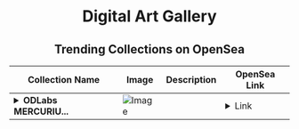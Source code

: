 <div align="center">

# Digital Art Gallery

## Trending Collections on OpenSea

| Collection Name                       | Image                                                                                     | Description                       | OpenSea Link                                                                                          |
|---------------------------------------|-------------------------------------------------------------------------------------------|-----------------------------------|--------------------------------------------------------------------------------------------------------|
| **<details><summary>ODLabs MERCURIU...</summary>ODLabs MERCURIUS</details>** | ![Image](https://i.seadn.io/s/raw/files/f415a67e76d1f781f4327c5f917f1174.png?w=500&auto=format?w=200&auto=format) |  | <details><summary>Link</summary>[ODLabs MERCURIUS](https://opensea.io/collection/odlabs-mercurius-1)</details> |

</div>